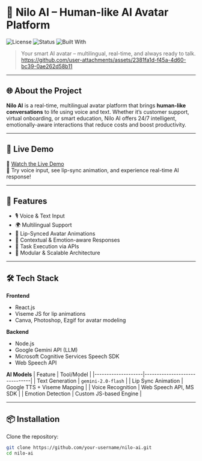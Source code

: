 # 🤖 Nilo AI – Human-like AI Avatar Platform

![License](https://img.shields.io/badge/license-MIT-blue.svg)
![Status](https://img.shields.io/badge/status-active-brightgreen)
![Built With](https://img.shields.io/badge/Built%20with-React%2C%20Node%2C%20Gemini-blue)

> Your smart AI avatar – multilingual, real-time, and always ready to talk.
https://github.com/user-attachments/assets/2381fa1d-f45a-4d60-bc39-0ae262d58b11

---

## 🌐 About the Project

**Nilo AI** is a real-time, multilingual avatar platform that brings **human-like conversations** to life using voice and text. Whether it’s customer support, virtual onboarding, or smart education, Nilo AI offers 24/7 intelligent, emotionally-aware interactions that reduce costs and boost productivity.

---

## 🚀 Live Demo

🔗 [Watch the Live Demo](https://niloai.onrender.com/)  
🎤 Try voice input, see lip-sync animation, and experience real-time AI response!

---

## 🧠 Features

- 🎙️ Voice & Text Input
- 🌍 Multilingual Support
- 👄 Lip-Synced Avatar Animations
- 🧠 Contextual & Emotion-aware Responses
- 🔌 Task Execution via APIs
- 🧱 Modular & Scalable Architecture

---

## 🛠️ Tech Stack




**Frontend**
- React.js
- Viseme JS for lip animations
- Canva, Photoshop, Ezgif for avatar modeling

**Backend**
- Node.js
- Google Gemini API (LLM)
- Microsoft Cognitive Services Speech SDK
- Web Speech API

**AI Models**
| Feature            | Tool/Model                    |
|--------------------|-------------------------------|
| Text Generation    | `gemini-2.0-flash`            |
| Lip Sync Animation | Google TTS + Viseme Mapping  |
| Voice Recognition  | Web Speech API, MS SDK       |
| Emotion Detection  | Custom JS-based Engine       |

---

## 📦 Installation

Clone the repository:

```bash
git clone https://github.com/your-username/nilo-ai.git
cd nilo-ai
